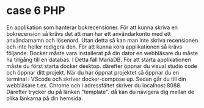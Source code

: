 # case 6 PHP
En applikation som hanterar bokrecensioner. För att kunna skriva en bokrecension så krävs det att man har ett användarkonto med ett användarnamn och lösenord. Utan detta så kan man inte skriva recensionen och inte heller redigera den. För att kunna köra applikationen så krävs följande:
Docker måste vara installerat på din dator
en webbläsare
du måste ha tillgång till en databas. I Detta fall MariaDB. För att starta applikationen måste du först starta docker desktop. därefter öppnar du visual studio code och öppnar ditt projekt. När du har öppnat projektet så öppnar du en terminal i VScode och skriver docker-compose up. Sedan går du till din webbläsare t.ex. Chrome och i adressfältet skriver du localhost:8088. Därefter trycker du på länken "template". då kan du navigera dig mellan de olika länkarna på din hemsida. 

